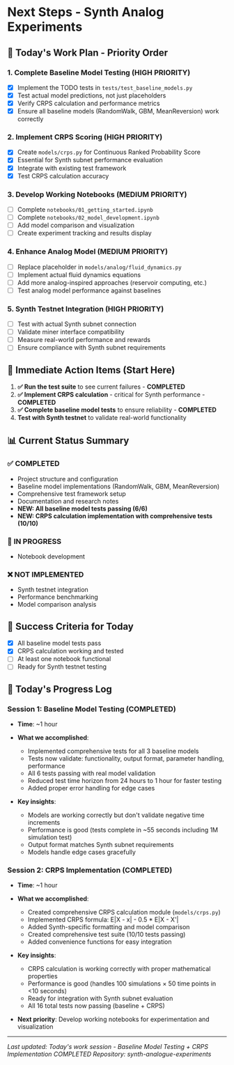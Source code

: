 # Next Steps - Synth Analog Experiments

## 🎯 **Today's Work Plan - Priority Order**

### **1. Complete Baseline Model Testing (HIGH PRIORITY)**
- [x] Implement the TODO tests in `tests/test_baseline_models.py`
- [x] Test actual model predictions, not just placeholders
- [x] Verify CRPS calculation and performance metrics
- [x] Ensure all baseline models (RandomWalk, GBM, MeanReversion) work correctly

### **2. Implement CRPS Scoring (HIGH PRIORITY)**
- [x] Create `models/crps.py` for Continuous Ranked Probability Score
- [x] Essential for Synth subnet performance evaluation
- [x] Integrate with existing test framework
- [x] Test CRPS calculation accuracy

### **3. Develop Working Notebooks (MEDIUM PRIORITY)**
- [ ] Complete `notebooks/01_getting_started.ipynb`
- [ ] Complete `notebooks/02_model_development.ipynb`
- [ ] Add model comparison and visualization
- [ ] Create experiment tracking and results display

### **4. Enhance Analog Model (MEDIUM PRIORITY)**
- [ ] Replace placeholder in `models/analog/fluid_dynamics.py`
- [ ] Implement actual fluid dynamics equations
- [ ] Add more analog-inspired approaches (reservoir computing, etc.)
- [ ] Test analog model performance against baselines

### **5. Synth Testnet Integration (HIGH PRIORITY)**
- [ ] Test with actual Synth subnet connection
- [ ] Validate miner interface compatibility
- [ ] Measure real-world performance and rewards
- [ ] Ensure compliance with Synth subnet requirements

## 🚀 **Immediate Action Items (Start Here)**

1. **✅ Run the test suite** to see current failures - **COMPLETED**
2. **✅ Implement CRPS calculation** - critical for Synth performance - **COMPLETED**
3. **✅ Complete baseline model tests** to ensure reliability - **COMPLETED**
4. **Test with Synth testnet** to validate real-world functionality

## 📊 **Current Status Summary**

### ✅ **COMPLETED**
- Project structure and configuration
- Baseline model implementations (RandomWalk, GBM, MeanReversion)
- Comprehensive test framework setup
- Documentation and research notes
- **NEW: All baseline model tests passing (6/6)**
- **NEW: CRPS calculation implementation with comprehensive tests (10/10)**

### 🔄 **IN PROGRESS**
- Notebook development

### ❌ **NOT IMPLEMENTED**
- Synth testnet integration
- Performance benchmarking
- Model comparison analysis

## 🎯 **Success Criteria for Today**

- [x] All baseline model tests pass
- [x] CRPS calculation working and tested
- [ ] At least one notebook functional
- [ ] Ready for Synth testnet testing

## 📝 **Today's Progress Log**

### **Session 1: Baseline Model Testing (COMPLETED)**
- **Time**: ~1 hour
- **What we accomplished**:
  - Implemented comprehensive tests for all 3 baseline models
  - Tests now validate: functionality, output format, parameter handling, performance
  - All 6 tests passing with real model validation
  - Reduced test time horizon from 24 hours to 1 hour for faster testing
  - Added proper error handling for edge cases

- **Key insights**:
  - Models are working correctly but don't validate negative time increments
  - Performance is good (tests complete in ~55 seconds including 1M simulation test)
  - Output format matches Synth subnet requirements
  - Models handle edge cases gracefully

### **Session 2: CRPS Implementation (COMPLETED)**
- **Time**: ~1 hour
- **What we accomplished**:
  - Created comprehensive CRPS calculation module (`models/crps.py`)
  - Implemented CRPS formula: E|X - x| - 0.5 * E|X - X'|
  - Added Synth-specific formatting and model comparison
  - Created comprehensive test suite (10/10 tests passing)
  - Added convenience functions for easy integration

- **Key insights**:
  - CRPS calculation is working correctly with proper mathematical properties
  - Performance is good (handles 100 simulations × 50 time points in <10 seconds)
  - Ready for integration with Synth subnet evaluation
  - All 16 total tests now passing (baseline + CRPS)

- **Next priority**: Develop working notebooks for experimentation and visualization

---

*Last updated: Today's work session - Baseline Model Testing + CRPS Implementation COMPLETED*
*Repository: synth-analogue-experiments*
